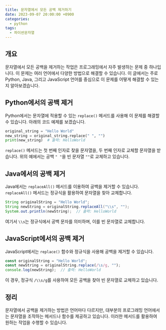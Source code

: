 ```yaml
---
title: 문자열에서 모든 공백 제거하기
date: 2023-09-07 20:00:00 +0900
categories:
  - python
tags:
  - 파이썬문자열
---
```


## 개요

문자열에서 모든 공백을 제거하는 작업은 프로그래밍에서 자주 발생하는 문제 중 하나입니다. 이 문제는 여러 언어에서 다양한 방법으로 해결할 수 있습니다. 이 글에서는 주로 Python, Java, 그리고 JavaScript 언어를 중심으로 이 문제를 어떻게 해결할 수 있는지 알아보겠습니다.

## Python에서의 공백 제거

Python에서는 문자열에 적용할 수 있는 `replace()` 메서드를 사용해 이 문제를 해결할 수 있습니다. 아래의 코드 예제를 보겠습니다.

```python
original_string = "Hello World"
new_string = original_string.replace(" ", "")
print(new_string)  # 출력: HelloWorld
```

`replace()` 메서드는 첫 번째 인자로 찾을 문자열을, 두 번째 인자로 교체할 문자열을 받습니다. 위의 예에서는 공백 `" "`을 빈 문자열 `""`로 교체하고 있습니다.

## Java에서의 공백 제거

Java에서는 `replaceAll()` 메서드를 이용하여 공백을 제거할 수 있습니다. `replaceAll()` 메서드는 정규식을 활용하여 문자열을 찾아 교체합니다.

```java
String originalString = "Hello World";
String newString = originalString.replaceAll("\\s", "");
System.out.println(newString);  // 출력: HelloWorld
```

여기서 `\\s`는 정규식에서 공백 문자를 의미하며, 이를 빈 문자열로 교체합니다.

## JavaScript에서의 공백 제거

JavaScript에서는 `replace()` 함수와 정규식을 사용해 공백을 제거할 수 있습니다.

```javascript
const originalString = "Hello World";
const newString = originalString.replace(/\s/g, "");
console.log(newString);  // 출력: HelloWorld
```

이 경우, 정규식 `/\\s/g`를 사용하여 모든 공백을 찾아 빈 문자열로 교체하고 있습니다.

## 정리

문자열에서 공백을 제거하는 방법은 언어마다 다르지만, 대부분의 프로그래밍 언어에서는 문자열을 조작하는 메서드나 함수를 제공하고 있습니다. 이러한 메서드를 활용하여 원하는 작업을 수행할 수 있습니다.